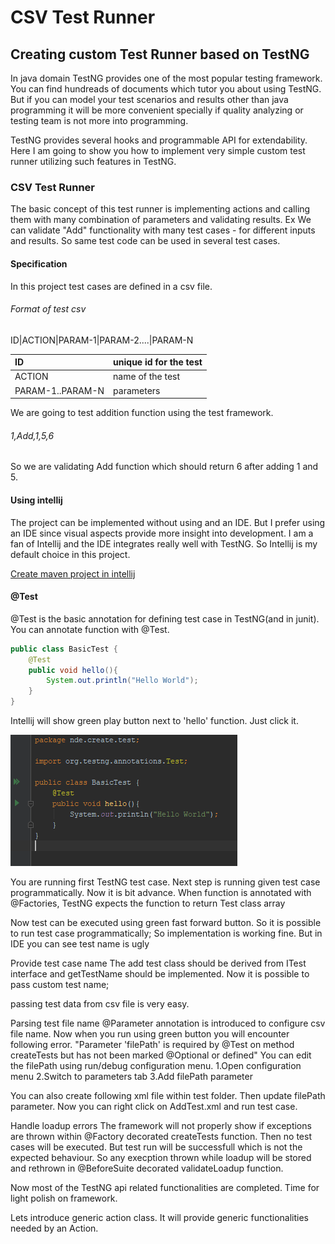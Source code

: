 # CSV Test Runner
## Creating custom Test Runner based on TestNG

In java domain TestNG provides one of the most popular testing framework. You can find hundreads of documents which tutor you about using TestNG.
But if you can model your test scenarios and results other than java programming it will 
be more convenient specially if quality analyzing or testing team is not more into programming.

TestNG provides several hooks and programmable API for extendability. 
Here I am going to show you how to implement very simple custom test runner utilizing such features in TestNG.
 
### CSV Test Runner
The basic concept of this test runner is implementing actions and calling them with many combination of parameters and validating results. 
Ex
We can validate "Add" functionality with many test cases - for different inputs and results. So same test code can be used in several test cases.

#### Specification
In this project test cases are defined in a csv file.

###### Format of test csv
ID|ACTION|PARAM-1|PARAM-2....|PARAM-N

| ID               | unique id for the test |
|:---              |:-----------------------|
| ACTION           | name of the test       |
| PARAM-1..PARAM-N | parameters             |

We are going to test addition function using the test framework.

###### 1,Add,1,5,6

So we are validating Add function which should return 6 after adding 1 and 5.

#### Using intellij
The project can be implemented without using and an IDE. But I prefer using an IDE since visual aspects provide more insight into development.
I am a fan of Intellij and the IDE integrates really well with TestNG. So Intellij is my default choice in this project.

[Create maven project in intellij](https://www.jetbrains.com/help/idea/maven-support.html#create_new_maven_project)

#### @Test
@Test is the basic annotation for defining test case in TestNG(and in junit). 
You can annotate function with @Test. 

```java
public class BasicTest {
    @Test
    public void hello(){
        System.out.println("Hello World");
    }
}
```
Intellij will show green play button next to 'hello' function. Just click it. 

![Run button](images/BasicTest.PNG)

You are running first TestNG test case.
Next step is running given test case programmatically. Now it is bit advance. 
When function is annotated with @Factories, TestNG expects the function to return Test class array

Now test can be executed using green fast forward button. So it is possible to run test case programmatically;
So implementation is working fine. But in IDE you can see test name is ugly 

Provide test case name
The add test class should be derived from ITest interface and getTestName should be implemented. Now it is possible to pass custom test name;

passing test data from csv file is very easy. 


Parsing test file name
@Parameter annotation is introduced to configure csv file name. Now when you run using green button you will encounter following error.
"Parameter 'filePath' is required by @Test on method createTests but has not been marked @Optional or defined"
You can edit the filePath using run/debug configuration menu.
1.Open configuration menu
2.Switch to parameters tab
3.Add filePath parameter

You can also create following xml file within test folder. Then update filePath parameter. Now you can right click on AddTest.xml and run test case.

Handle loadup errors
The framework will not properly show if exceptions are thrown within @Factory decorated createTests function. Then no test cases will be executed. 
But test run will be successfull which is not the expected behaviour. 
So any execption thrown while loadup will be stored and rethrown in @BeforeSuite decorated validateLoadup function.

Now most of the TestNG api related functionalities are completed. Time for light polish on framework.

Lets introduce generic action class. It will provide generic functionalities needed by an Action.




